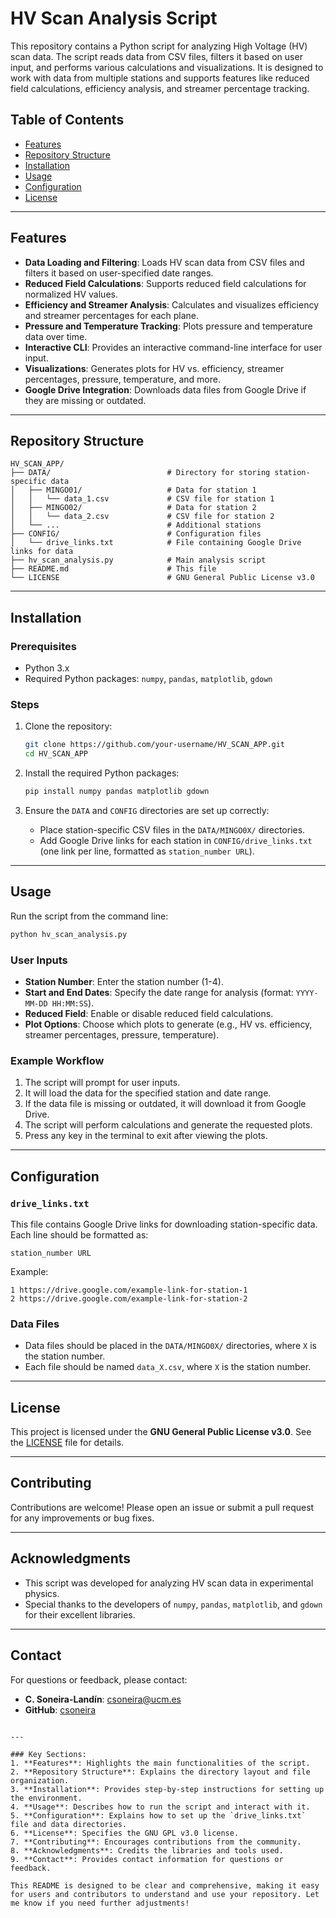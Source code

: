 # HV Scan Analysis Script

This repository contains a Python script for analyzing High Voltage (HV) scan data. The script reads data from CSV files, filters it based on user input, and performs various calculations and visualizations. It is designed to work with data from multiple stations and supports features like reduced field calculations, efficiency analysis, and streamer percentage tracking.

## Table of Contents
- [Features](#features)
- [Repository Structure](#repository-structure)
- [Installation](#installation)
- [Usage](#usage)
- [Configuration](#configuration)
- [License](#license)

---

## Features

- **Data Loading and Filtering**: Loads HV scan data from CSV files and filters it based on user-specified date ranges.
- **Reduced Field Calculations**: Supports reduced field calculations for normalized HV values.
- **Efficiency and Streamer Analysis**: Calculates and visualizes efficiency and streamer percentages for each plane.
- **Pressure and Temperature Tracking**: Plots pressure and temperature data over time.
- **Interactive CLI**: Provides an interactive command-line interface for user input.
- **Visualizations**: Generates plots for HV vs. efficiency, streamer percentages, pressure, temperature, and more.
- **Google Drive Integration**: Downloads data files from Google Drive if they are missing or outdated.

---

## Repository Structure

```
HV_SCAN_APP/
├── DATA/                          # Directory for storing station-specific data
│   ├── MINGO01/                   # Data for station 1
│   │   └── data_1.csv             # CSV file for station 1
│   ├── MINGO02/                   # Data for station 2
│   │   └── data_2.csv             # CSV file for station 2
│   └── ...                        # Additional stations
├── CONFIG/                        # Configuration files
│   └── drive_links.txt            # File containing Google Drive links for data
├── hv_scan_analysis.py            # Main analysis script
├── README.md                      # This file
└── LICENSE                        # GNU General Public License v3.0
```

---

## Installation

### Prerequisites
- Python 3.x
- Required Python packages: `numpy`, `pandas`, `matplotlib`, `gdown`

### Steps
1. Clone the repository:
   ```bash
   git clone https://github.com/your-username/HV_SCAN_APP.git
   cd HV_SCAN_APP
   ```

2. Install the required Python packages:
   ```bash
   pip install numpy pandas matplotlib gdown
   ```

3. Ensure the `DATA` and `CONFIG` directories are set up correctly:
   - Place station-specific CSV files in the `DATA/MINGO0X/` directories.
   - Add Google Drive links for each station in `CONFIG/drive_links.txt` (one link per line, formatted as `station_number URL`).

---

## Usage

Run the script from the command line:
```bash
python hv_scan_analysis.py
```

### User Inputs
- **Station Number**: Enter the station number (1-4).
- **Start and End Dates**: Specify the date range for analysis (format: `YYYY-MM-DD HH:MM:SS`).
- **Reduced Field**: Enable or disable reduced field calculations.
- **Plot Options**: Choose which plots to generate (e.g., HV vs. efficiency, streamer percentages, pressure, temperature).

### Example Workflow
1. The script will prompt for user inputs.
2. It will load the data for the specified station and date range.
3. If the data file is missing or outdated, it will download it from Google Drive.
4. The script will perform calculations and generate the requested plots.
5. Press any key in the terminal to exit after viewing the plots.

---

## Configuration

### `drive_links.txt`
This file contains Google Drive links for downloading station-specific data. Each line should be formatted as:
```
station_number URL
```
Example:
```
1 https://drive.google.com/example-link-for-station-1
2 https://drive.google.com/example-link-for-station-2
```

### Data Files
- Data files should be placed in the `DATA/MINGO0X/` directories, where `X` is the station number.
- Each file should be named `data_X.csv`, where `X` is the station number.

---

## License

This project is licensed under the **GNU General Public License v3.0**. See the [LICENSE](LICENSE) file for details.

---

## Contributing

Contributions are welcome! Please open an issue or submit a pull request for any improvements or bug fixes.

---

## Acknowledgments

- This script was developed for analyzing HV scan data in experimental physics.
- Special thanks to the developers of `numpy`, `pandas`, `matplotlib`, and `gdown` for their excellent libraries.

---

## Contact

For questions or feedback, please contact:
- **C. Soneira-Landín**: csoneira@ucm.es
- **GitHub**: [csoneira](https://github.com/csoneira)
```

---

### Key Sections:
1. **Features**: Highlights the main functionalities of the script.
2. **Repository Structure**: Explains the directory layout and file organization.
3. **Installation**: Provides step-by-step instructions for setting up the environment.
4. **Usage**: Describes how to run the script and interact with it.
5. **Configuration**: Explains how to set up the `drive_links.txt` file and data directories.
6. **License**: Specifies the GNU GPL v3.0 license.
7. **Contributing**: Encourages contributions from the community.
8. **Acknowledgments**: Credits the libraries and tools used.
9. **Contact**: Provides contact information for questions or feedback.

This README is designed to be clear and comprehensive, making it easy for users and contributors to understand and use your repository. Let me know if you need further adjustments!